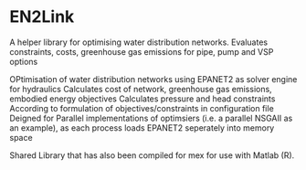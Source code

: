 # EN2Link
A helper library for optimising water distribution networks. Evaluates constraints, costs, greenhouse gas emissions for pipe, pump and VSP options

OPtimisation of water distribution networks using EPANET2 as solver engine for hydraulics
Calculates cost of network, greenhouse gas emissions, embodied energy objectives
Calculates pressure and head constraints
According to formulation of objectives/constraints in configuration file
Deigned for Parallel implementations of optimsiers (i.e. a parallel NSGAII as an example), as each process loads EPANET2 seperately into memory space

Shared Library that has also been compiled for mex for use with Matlab (R).
